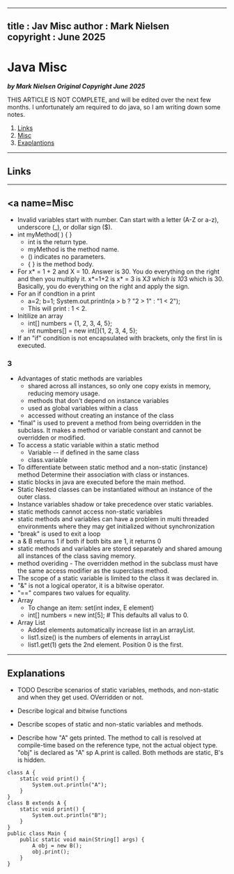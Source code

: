  
---
title :  Jav Misc
author : Mark Nielsen  
copyright : June 2025
---


Java Misc
==============================

_**by Mark Nielsen
Original Copyright June 2025**_

THIS ARTICLE IS NOT COMPLETE, and will be edited over the next few months.
I unfortunately am required to do java, so I am writing down some notes. 

1. [Links](#links)
2. [Misc](#misc)
2. [Exaplantions](#e)

* * *
<a name=Links></a>Links
-----



* * *
<a name=<misc>Misc</a>
-----


* Invalid variables start with number. Can start with a letter (A-Z or a-z), underscore (_), or dollar sign ($).
* int myMethod( ) { }
  * int is the return type.
  * myMethod is the method name.
  * () indicates no parameters.
  * { } is the method body.
* For x* = 1 + 2 and X = 10. Answer is 30. You do everything on the right
and then you multiply it. x*=1+2 is x* = 3 is X*3 which is 10*3 which is 30.
Basically, you do everything on the right and apply the sign.
* For an if condtion in a print
   * a=2; b=1; System.out.println(a > b ? "2 > 1" : "1 < 2");
   * This will print : 1 < 2.
* Initilize an array
    * int[] numbers = {1, 2, 3, 4, 5};
    * int numbers[] = new int[]{1, 2, 3, 4, 5};
* If an "if" condition is not encapsulated with brackets, only the first lin
  is executed.

### 3

* Advantages of static methods are variables
    * shared across all instances, so only one copy exists in memory, reducing memory usage.
    * methods that don't depend on instance variables
    * used as global variables within a class
    * accessed without creating an instance of the class
* "final" is used to prevent a method from being overridden in the subclass.
It makes a method or variable constant and cannot be overridden or modified.
* To access a static variable within a static method
    * Variable -- if defined in the same class
    * class.variable
* To differentiate between static method and a non-static (instance) method
  Determine their association with class or instances.
* static blocks in java are executed before the main method. 
* Static Nested classes can be instantiated without an instance of the outer class.
* Instance variables shadow or take precedence over static variables.
* static methods cannot access non-static variables
* static methods and variables can have a problem in multi threaded
 environments where they may get initialized without synchronization
* "break" is used to exit a loop
* a & B returns 1 if both if both bits are 1, it returns 0
* static methods and variables are stored separately and shared amoung all
instances of the class saving memory.
* method overiding - The overridden method in the subclass must have the same access modifier as the superclass method.
* The scope of a static variable is limited to the class it was declared in.
* "&" is not a logical operator, it is a bitwise operator.
* "==" compares two values for equality.
* Array
    * To change an item: set(int index, E element)
    * int[] numbers = new int[5]; # This defaults all valus to 0. 
* Array List
    * Added elements automatically increase list in an arrayList.
    * list1.size() is the numbers of elements in arrayList
    * list1.get(1) gets the 2nd element. Position 0 is the first. 


* * *
<a name=e>Explanations</a>
-----
* TODO Describe scenarios of static variables, methods, and non-static and when they
get used. OVerridden or not.
* Describe logical and bitwise functions
* Describe scopes of static and non-static variables and methods. 

* Describe how "A" gets printed. The method to call is resolved at
compile-time based on the reference type,
not the actual object type. "obj" is declared
as "A" sp A.print is called. Both methods are static, B's is hidden. 
```
class A {
    static void print() {
        System.out.println("A");
    }
}
class B extends A {
    static void print() {
        System.out.println("B");
    }
}
public class Main {
    public static void main(String[] args) {
        A obj = new B();
        obj.print();
    }
}
```